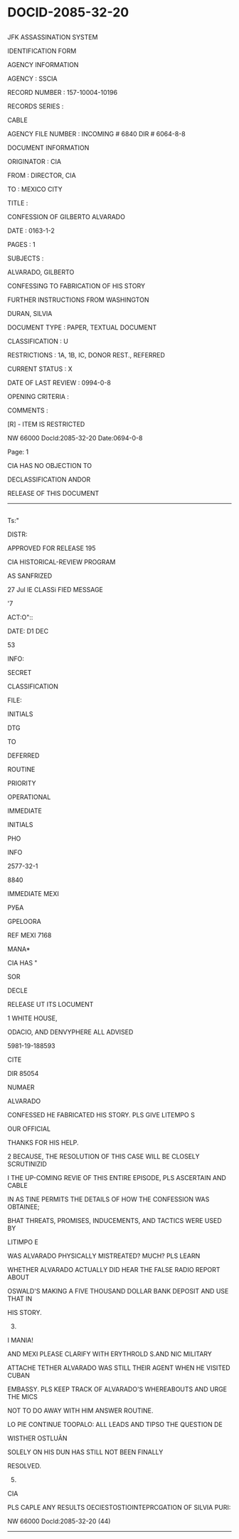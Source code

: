 # DOCID-2085-32-20

##
JFK ASSASSINATION SYSTEM

IDENTIFICATION FORM

AGENCY INFORMATION

AGENCY : SSCIA

RECORD NUMBER : 157-10004-10196

RECORDS SERIES :

CABLE

AGENCY FILE NUMBER : INCOMING # 6840 DIR # 6064-8-8

DOCUMENT INFORMATION

ORIGINATOR : CIA

FROM : DIRECTOR, CIA

TO : MEXICO CITY

TITLE :

CONFESSION OF GILBERTO ALVARADO

DATE : 0163-1-2

PAGES : 1

SUBJECTS :

ALVARADO, GILBERTO

CONFESSING TO FABRICATION OF HIS STORY

FURTHER INSTRUCTIONS FROM WASHINGTON

DURAN, SILVIA

DOCUMENT TYPE : PAPER, TEXTUAL DOCUMENT

CLASSIFICATION : U

RESTRICTIONS : 1A, 1B, IC, DONOR REST., REFERRED

CURRENT STATUS : X

DATE OF LAST REVIEW : 0994-0-8

OPENING CRITERIA :

COMMENTS :

[R] - ITEM IS RESTRICTED

NW 66000 Docld:2085-32-20
Date:0694-0-8

Page: 1

CIA HAS NO OBJECTION TO

DECLASSIFICATION ANDOR

RELEASE OF THIS DOCUMENT

---

##
Ts:"

DISTR:

APPROVED FOR RELEASE 195

CIA HISTORICAL-REVIEW PROGRAM

AS SANFRIZED

27 Jul IE CLASSi FIED MESSAGE

'7

АСТ:О"::

DATE: D1 DEC

53

INFO:

SECRET

CLASSIFICATION

FILE:

INITIALS

DTG

TO

DEFERRED

ROUTINE

PRIORITY

OPERATIONAL

IMMEDIATE

INITIALS

PHO

INFO

2577-32-1

8840

IMMEDIATE MEXI

РУБА

GPELOORA

REF MEXI 7168

MANA*

CIA HAS "

SOR

DECLE

RELEASE UT ITS LOCUMENT

1 WHITE HOUSE,

ODACIO, AND DENVYPHERE ALL ADVISED

5981-19-188593

CITE

DIR 85054

NUMAER

ALVARADO

CONFESSED HE FABRICATED HIS STORY. PLS GIVE LITEMPO S

OUR OFFICIAL

THANKS FOR HIS HELP.

2 BECAUSE, THE RESOLUTION OF THIS CASE WILL BE CLOSELY SCRUTINIZID

I THE UP-COMING REVIE OF THIS ENTIRE EPISODE, PLS ASCERTAIN AND CABLE

IN AS TINE PERMITS THE DETAILS OF HOW THE CONFESSION WAS OBTAINEE;

BHAT THREATS, PROMISES, INDUCEMENTS, AND TACTICS WERE USED BY

LITIMPO E

WAS ALVARADO PHYSICALLY MISTREATED? MUCH? PLS LEARN

WHETHER ALVARADO ACTUALLY DID HEAR THE FALSE RADIO REPORT ABOUT

OSWALD'S MAKING A FIVE THOUSAND DOLLAR BANK DEPOSIT AND USE THAT IN

HIS STORY.

3.

I MANIA!

AND MEXI PLEASE CLARIFY WITH ERYTHROLD S.AND NIC MILITARY

ATTACHE TETHER ALVARADO WAS STILL THEIR AGENT WHEN HE VISITED CUBAN

EMBASSY. PLS KEEP TRACK OF ALVARADO'S WHEREABOUTS AND URGE THE MICS

NOT TO DO AWAY WITH HIM ANSWER ROUTINE.

LO PIE CONTINUE TOOPALO: ALL LEADS AND TIPSO THE QUESTION DE

WISTHER OSTLUÃN

SOLELY ON HIS DUN HAS STILL NOT BEEN FINALLY

RESOLVED.

5.

CIA

PLS CAPLE ANY RESULTS OECIESTOSTIOINTEPRCGATION OF SILVIA PURI:

NW 66000 Docld:2085-32-20
(44)

---

